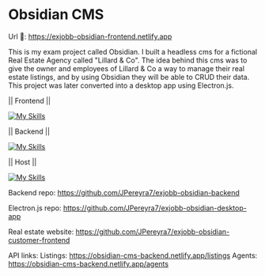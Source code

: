 # Obsidian CMS

Url 🔗: https://exjobb-obsidian-frontend.netlify.app

This is my exam project called Obsidian. I built a headless cms for a fictional Real Estate Agency called "Lillard & Co". The idea behind this cms was to give the owner and employees of Lillard & Co a way to manage their real estate listings, and by using Obsidian they will be able to CRUD their data. This project was later converted into a desktop app using Electron.js.


|| Frontend ||

[![My Skills](https://skillicons.dev/icons?i=react,ts,tailwindcss,electron,jest,vscode)](https://skillicons.dev)

|| Backend ||

[![My Skills](https://skillicons.dev/icons?i=js,nodejs,express,supabase)](https://skillicons.dev)

|| Host ||

[![My Skills](https://skillicons.dev/icons?i=netlify)](https://skillicons.dev)


Backend repo: https://github.com/JPereyra7/exjobb-obsidian-backend

Electron.js repo: https://github.com/JPereyra7/exjobb-obsidian-desktop-app

Real estate website: https://github.com/JPereyra7/exjobb-obsidian-customer-frontend

API links:
Listings: https://obsidian-cms-backend.netlify.app/listings
Agents: https://obsidian-cms-backend.netlify.app/agents
